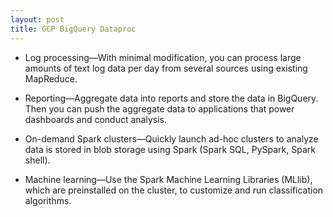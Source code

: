 ```yaml
---
layout: post
title: GCP BigQuery Dataproc
---
```


- Log processing—With minimal modification, you can process large amounts of text log data per day from several sources using existing MapReduce.

- Reporting—Aggregate data into reports and store the data in BigQuery. Then you can push the aggregate data to applications that power dashboards and conduct analysis.

- On-demand Spark clusters—Quickly launch ad-hoc clusters to analyze data is stored in blob storage using Spark (Spark SQL, PySpark, Spark shell).

- Machine learning—Use the Spark Machine Learning Libraries (MLlib), which are preinstalled on the cluster, to customize and run classification algorithms.
